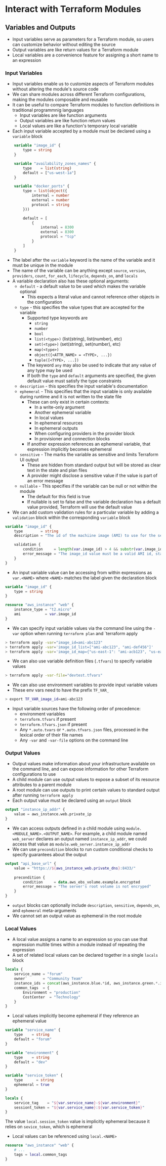 # Interact with Terraform Modules

## Variables and Outputs

- Input variables serve as parameters for a Terraform module, so users can customize behavior without editing the source
- Output variables are like return values for a Terraform module
- Local variables are a convenience feature for assigning a short name to an expression

### Input Variables

- Input variables enable us to customize aspects of Terraform modules without altering the module's source code
- We can share modules across different Terraform configurations, making the modules composable and reusable
- It can be useful to compare Terraform modules to function definitions in traditional programmnig languages
  - Input variables are like function arguments
  - Output variables are like function return values
  - Local values are like a function's temporary local variable
- Each input variable accepted by a module must be declared using a `variable` block

```tf
    variable "image_id" {
        type = string
    }

    variable "availability_zones_names" {
        type    = list(string)
        default = ["us-west-1a"]
    }

    variable "docker_ports" {
        type = list(object({
            internal = number
            external = number
            protocol = string
        }))

        default = [
            {
                internal = 8300
                external = 8300
                protocol = "tcp"
            }
        ]
    }
```

- The label after the `variable` keyword is the name of the variable and it must be unique in the module
- The name of the variable can be anything except `source`, `version`, `providers`, `count`, `for_each`, `lifecycle`, `depends_on`, and `locals`
- A variable declaration also has these optional arguments:
  - `default` - a default value to be used which makes the variable optional
    - This expects a literal value and cannot reference other objects in the configuration
  - `type` - this specifies the value types that are accepted for the variable
    - Supported type keywords are
      - `string`
      - `number`
      - `bool`
      - `list(<type>)` (list(string), list(number), etc)
      - `set(<type>)` (set(string), set(number), etc)
      - `map(<type>)`
      - `object({<ATTR_NAME> = <TYPE>, ...})`
      - `tuple([<TYPE>, ...])`
    - The keyword `any` may also be used to indicate that any value of any type may be used
    - If both the `type` and `default` arguments are specified, the given default value must satisfy the type constraints
  - `description` - this specifies the input variable's documentation
  - `ephemeral` - This specifies that the input variable is only available during runtime and it is not written to the state file
    - These can only exist in certain contexts:
      - In a write-only argument
      - Another ephemeral variable
      - In local values
      - In ephemeral resources
      - In ephemeral outputs
      - When configuring providers in the provider block
      - In provisioner and connection blocks
    - If another expression references an ephemeral variable, that expression implicitly becomes ephemeral
  - `sensitive` - The marks the variable as sensitive and limits Terraform UI output
    - These are hidden from standard output but will be stored as clear text in the state and plan files
    - A provider might disclose a sensitive value if the value is part of an error message
  - `nullable` - This specifies if the variable can be null or not within the module
    - The default for this field is true
    - If nullable is set to false and the variable declaration has a default value provided, Terraform will use the default value
- We can add custom validation rules for a particular variable by adding a `validation` block within the corresponding `variable` block

```tf
variable "image_id" {
    type        = string
    description = "The id of the machiine image (AMI) to use for the server"

    validation {
        condition     = length(var.image_id) > 4 && substr(var.image_id, 0, 4) == "ami-"
        error_message = "The image_id value must be a valid AMI id, starting with 'ami-'. "
    }
}
```

- An input variable value can be accessing from within expressions as `var.<NAME>` where `<NAME>` matches the label given the declaration block

```tf
variable "image_id" {
    type = string
}

resource "aws_instance" "web" {
    instance_type = "t2.micro"
    ami           = var.image_id
}
```

- We can specify input variable values via the command line using the `-var` option when running `terraform plan` and `terraform apply

```bash
> terraform apply -var="image_id=ami-abc123"
> terraform apply -var='image_id_list=["ami-abc123", "ami-def456"]'
> terraform apply -var='image_id_map={"us-east-1": "ami-acb123", "us-east-2": "ami-def456"}'
```

- We can also use variable definition files (`.tfvars`) to specify variable values

```bash
> terraform apply -var-file="devtest.tfvars"
```

- We can also use environment variables to provide input variable values
- These env vars need to have the prefix `TF_VAR_`

```bash
> export TF_VAR_image_id=ami-abc123
```

- Input variable sources have the following order of precedence:
  - environment variables
  - `terraform.tfvars` if present
  - `terraform.tfvars.json` if present
  - Any `*.auto.tvars` or `*.auto.tfvars.json` files, processed in the lexical order of their file names
  - Any `-var` and `-var-file` options on the command line

### Output Values

- Output values make information about your infrastructure available on the command line, and can expose information for other Terraform configurations to use
- A child module can use output values to expose a subset of its resource attributes to a parent module
- A root module can use outputs to print certain values to standard output after running `terraform apply`
- Each output value must be declared using an `output` block

```tf
output "instance_ip_addr" {
    value = aws_instance.web.private_ip
}
```

- We can access outputs defined in a child module using `module.<MODULE_NAME>.<OUTPUT_NAME>`. For example, a child module named `web_server` declares an output named `instance_ip_addr`, we could access that value as `module.web_server.instance_ip_addr`
- We can use `precondition` blocks to run custom conditional checks to specify guarantees about the output

```tf
output "api_base_url" {
    value = "https://${aws_instance_web.private_dns}:8433/"
    
    precondition {
        condition     = data.aws_ebs_volume.example.encrypted
        error_message = "The server's root volume is not encryped"
    }
}
```

- `output` blocks can optionally include `description`, `sensitive`, `depends_on`, and `ephemeral` meta-arguments
- We cannot set an output value as ephemeral in the root module

### Local Values

- A local value assigns a name to an expression so you can use that expression multile times within a module instead of repeating the expression
- A set of related local values can be declared together in a single `locals` block

```tf
locals {
    service_name = "forum"
    owner`       = "Community Team"
    instance_ids = concat(aws_instance.blue.*id, aws_instance.green.*.id)
    common_tags  = {
        Environment = "production"
        CostCenter  = "Technology"
    }
}
```

- Local values implicitly become ephemeral if they reference an ephemeral value

```tf
variable "service_name" {
    type    = string
    default = "forum"
}

variable "environment" {
    type    = string
    default = "dev"
}

variable "service_token" {
    type      = string
    ephemeral = true
}

locals {
    service_tag    = "${var.service_name}-${var.environment}"
    sessiont_token = "${var.service_name}:${var.service_token}"
}
```

The value `local.session_token` value is implicitly ephemeral because it relies on `sevice_token`, which is ephemeral

- Local values can be referenced using `local.<NAME>`

```tf
resource "aws_instance" "web" {
    # ...
    tags = local.common_tags
}
```